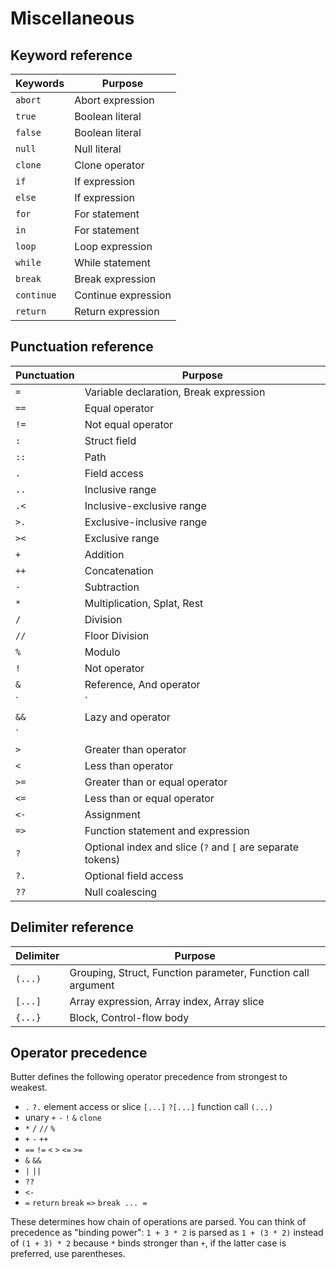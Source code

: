 # Miscellaneous

## Keyword reference

| Keywords   | Purpose             |
| ---------- | ------------------- |
| `abort`    | Abort expression    |
| `true`     | Boolean literal     |
| `false`    | Boolean literal     |
| `null`     | Null literal        |
| `clone`    | Clone operator      |
| `if`       | If expression       |
| `else`     | If expression       |
| `for`      | For statement       |
| `in`       | For statement       |
| `loop`     | Loop expression     |
| `while`    | While statement     |
| `break`    | Break expression    |
| `continue` | Continue expression |
| `return`   | Return expression   |

## Punctuation reference

| Punctuation | Purpose                                                    |
| ----------- | ---------------------------------------------------------- |
| `=`         | Variable declaration, Break expression                     |
| `==`        | Equal operator                                             |
| `!=`        | Not equal operator                                         |
| `:`         | Struct field                                               |
| `::`        | Path                                                       |
| `.`         | Field access                                               |
| `..`        | Inclusive range                                            |
| `.<`        | Inclusive-exclusive range                                  |
| `>.`        | Exclusive-inclusive range                                  |
| `><`        | Exclusive range                                            |
| `+`         | Addition                                                   |
| `++`        | Concatenation                                              |
| `-`         | Subtraction                                                |
| `*`         | Multiplication, Splat, Rest                                |
| `/`         | Division                                                   |
| `//`        | Floor Division                                             |
| `%`         | Modulo                                                     |
| `!`         | Not operator                                               |
| `&`         | Reference, And operator                                    |
| `|`         | Or operator                                                |
| `&&`        | Lazy and operator                                          |
| `||`        | Lazy or operator                                           |
| `>`         | Greater than operator                                      |
| `<`         | Less than operator                                         |
| `>=`        | Greater than or equal operator                             |
| `<=`        | Less than or equal operator                                |
| `<-`        | Assignment                                                 |
| `=>`        | Function statement and expression                          |
| `?`         | Optional index and slice (`?` and `[` are separate tokens) |
| `?.`        | Optional field access                                      |
| `??`        | Null coalescing                                            |

## Delimiter reference

| Delimiter | Purpose                                                      |
| --------- | ------------------------------------------------------------ |
| `(...)`   | Grouping, Struct, Function parameter, Function call argument |
| `[...]`   | Array expression, Array index, Array slice                   |
| `{...}`   | Block, Control-flow body                                     |

## Operator precedence

Butter defines the following operator precedence from strongest to weakest.

- `.` `?.` element access or slice `[...]` `?[...]` function call `(...)`
- unary `+` `-` `!` `&` `clone`
- `*` `/` `//` `%`
- `+` `-` `++`
- `==` `!=` `<` `>` `<=` `>=`
- `&` `&&`
- `|` `||`
- `??`
- `<-`
- `=` `return` `break` `=>` `break ... =`

These determines how chain of operations are parsed. You can think of precedence as "binding power": `1 + 3 * 2` is parsed as `1 + (3 * 2)` instead of `(1 + 3) * 2` because `*` binds stronger than `+`, if the latter case is preferred, use parentheses.
